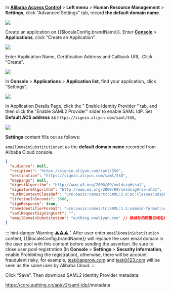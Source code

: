 <IntegrationDetailCard title="Record Alibaba Cloud Configuration Information">

In [**Alibaba Access Control**](https://ram.console.aliyun.com/settings) > **Left menu** > **Human Resource Management** > **Settings**, click "Advanced Settings" tab, record **the default domain name**.

![](~@imagesZhCn/integration/ali-cloud/1-1.png)

</IntegrationDetailCard>

<IntegrationDetailCard :title="`${$localeConfig.brandName} SAML2 IdP Configuration`">

Create an application on {{$localeConfig.brandName}}. Enter [**Console**](https://console.authing.cn) > **Applications**, click “Create an Application”.

![](~@imagesZhCn/integration/ali-cloud/1-4.jpg)

Enter Application Name, Certification Address and Callback URL. Click "Create". 

![](~@imagesZhCn/integration/ali-cloud/1-5.jpg)

In **Console** > **Applications** > **Application list**, find your application, click “Settings”.

![](~@imagesZhCn/integration/ali-cloud/1-2.png)

In Application Details Page, click the " Enable Identity Provider " tab, and then click the "Enable SAML2 Provider" slider to enable SAML IdP. Set **Default ACS address** as `https://signin.aliyun.com/saml/SSO`。

![](~@imagesZhCn/integration/ali-cloud/1-3.png)

**Settings** content fills out as follows:

`emailDomainSubstitution`set as the **default domain name**  recorded from Alibaba Cloud console.

```json {13}
{
  "audience": null,
  "recipient": "https://signin.aliyun.com/saml/SSO",
  "destination": "https://signin.aliyun.com/saml/SSO",
  "mappings": null,
  "digestAlgorithm": "http://www.w3.org/2000/09/xmldsig#sha1",
  "signatureAlgorithm": "http://www.w3.org/2000/09/xmldsig#rsa-sha1",
  "authnContextClassRef": "urn:oasis:names:tc:SAML:2.0:ac:classes:unspecified",
  "lifetimeInSeconds": 3600,
  "signResponse": true,
  "nameIdentifierFormat": "urn:oasis:names:tc:SAML:1.1:nameid-format:unspecified",
  "samlRequestSigningCert": "",
  "emailDomainSubstitution": "authing.onaliyun.com" // 换成你的阿里云域名称
}
```

::: hint-danger
Warning ⚠️⚠️⚠️：After user enter `emailDomainSubstitution` content, {{$localeConfig.brandName}} will replace the user email domain in the user pool with this content before sending the assertion. Be sure to close user pool registration (In **Console** > **Settings** > **Security Information**, enable Prohibiting the registration), otherwise, there will be account fraudulent risky, for example, test@approw.com and test@123.com will be seen as the same user by Alibaba Cloud.
:::

Click “Save”. Then download SAML2 Identity Provider metadata:

https://core.authing.cn/api/v2/saml-idp/<App ID>/metadata

</IntegrationDetailCard>

